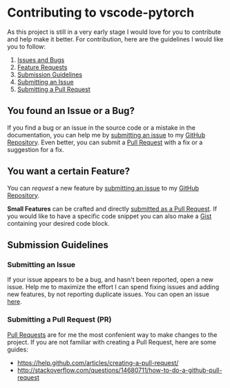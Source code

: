# Contributing to vscode-pytorch

As this project is still in a very early stage I would love for you to contribute and help make it better.
For contribution, here are the guidelines I would like you to follow:

1. [Issues and Bugs](#issue)
2. [Feature Requests](#feature)
3. [Submission Guidelines](#submit)
  1. [Submitting an Issue](#submit-issue)
  2. [Submitting a Pull Request](#submit-pr)

## <a name="issue" > </a> You found an Issue or a Bug?

If you find a bug or an issue in the source code or a mistake in the documentation, you can help me by
[submitting an issue](#submit-issue) to my [GitHub Repository](https://github.com/SvenBecker/vscode-fastai). Even better, you can submit a [Pull Request](#submit-pr) with a fix or a suggestion for a fix.

## <a name="feature" > </a> You want a certain Feature?

You can *request* a new feature by [submitting an issue](#submit-issue) to my [GitHub Repository](https://github.com/SvenBecker/vscode-fastai).

**Small Features** can be crafted and directly [submitted as a Pull Request](#submit-pr). If you would like to have a specific code snippet you can also make a [Gist](https://help.github.com/articles/about-gists/) containing your desired code block.

## <a name="submit" > </a>Submission Guidelines

### <a name="submit-issue" > </a> Submitting an Issue

If your issue appears to be a bug, and hasn't been reported, open a new issue.
Help me to maximize the effort I can spend fixing issues and adding new features, by not
reporting duplicate issues. You can open an issue [here](https://github.com/SvenBecker/vscode-fastai/issues/new).

### <a name="submit-pr" > </a> Submitting a Pull Request (PR)

[Pull Requests](https://github.com/SvenBecker/vscode-fastai/pulls) are for me the most confenient way to make changes to the project. If you are not familiar with creating a Pull Request, here are some guides:

- <https://help.github.com/articles/creating-a-pull-request/>
- <http://stackoverflow.com/questions/14680711/how-to-do-a-github-pull-request>
